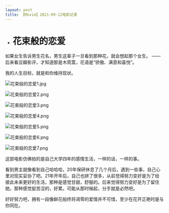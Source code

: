 ```yaml
---
layout: post
title: 【Movie】2021-09-12电影记录
---
```


- # 花束般的恋爱

如果女生告诉男生花名，男生这辈子一旦看到那种花，就会想起那个女生。
——后来看豆瓣影评，才知道那是木茼蒿，花语是“骄傲、满意和喜悦”。

我的人生目标，就是和你维持现状。

![花束般的恋爱1.jpg](https://gitee.com/junyang-chen/daily_photo/raw/master/img/花束般的恋爱1.jpg)

![花束般的恋爱2.png](https://gitee.com/junyang-chen/photo/raw/master/img/花束般的恋爱2.png)

![花束般的恋爱3.png](https://gitee.com/junyang-chen/daily_photo/raw/master/img/花束般的恋爱3.png)

![花束般的恋爱4.png](https://gitee.com/junyang-chen/daily_photo/raw/master/img/花束般的恋爱4.png)

![花束般的恋爱5.png](https://gitee.com/junyang-chen/daily_photo/raw/master/img/花束般的恋爱5.png)

![花束般的恋爱6.png](https://gitee.com/junyang-chen/daily_photo/raw/master/img/花束般的恋爱6.png)

![花束般的恋爱7.png](https://gitee.com/junyang-chen/daily_photo/raw/master/img/花束般的恋爱7.png)


这部电影仿佛拍的是自己大学四年的感情生活，一样的话，一样的事。

看到男主就像看到自己哈哈哈，20年保研休息了几个月后，遇到一些事，自己心里对现实妥协了吧。21年开年后，自己也拼了很多，从前觉得努力变好是为了给彼此未来更好的生活，那种是感觉甘甜，舒服的。后来觉得努力变好是为了留住她，那种感觉挺苦涩的，好累。可能从那时候起，分手就是必然吧。

好好努力吧，拥有一段像鲜花般终将凋零的爱情并不可惜，至少在花开正艳时是与你同在。


